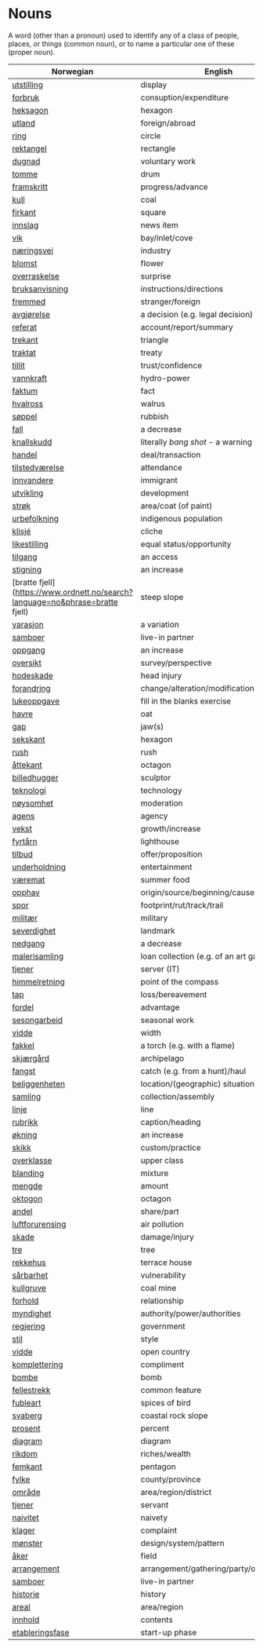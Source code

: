# Nouns

A word (other than a pronoun) used to identify any of a class of people, places, or things (common noun), or to name a particular one of these (proper noun).

| Norwegian | English | Gender |
| --- | --- | --- |
| [utstilling](https://www.ordnett.no/search?language=no&phrase=utstilling) | display | m |
| [forbruk](https://www.ordnett.no/search?language=no&phrase=forbruk) | consuption/expenditure | i |
| [heksagon](https://www.ordnett.no/search?language=no&phrase=heksagon) | hexagon | m |
| [utland](https://www.ordnett.no/search?language=no&phrase=utland) | foreign/abroad | m |
| [ring](https://www.ordnett.no/search?language=no&phrase=ring) | circle | m |
| [rektangel](https://www.ordnett.no/search?language=no&phrase=rektangel) | rectangle | i |
| [dugnad](https://www.ordnett.no/search?language=no&phrase=dugnad) | voluntary work | m |
| [tomme](https://www.ordnett.no/search?language=no&phrase=tomme) | drum | m |
| [framskritt](https://www.ordnett.no/search?language=no&phrase=framskritt) | progress/advance | i |
| [kull](https://www.ordnett.no/search?language=no&phrase=kull) | coal | i |
| [firkant](https://www.ordnett.no/search?language=no&phrase=firkant) | square | m |
| [innslag](https://www.ordnett.no/search?language=no&phrase=innslag) | news item | i |
| [vik](https://www.ordnett.no/search?language=no&phrase=vik) | bay/inlet/cove | m |
| [næringsvei](https://www.ordnett.no/search?language=no&phrase=næringsvei) | industry | m |
| [blomst](https://www.ordnett.no/search?language=no&phrase=blomst) | flower | m |
| [overraskelse](https://www.ordnett.no/search?language=no&phrase=overraskelse) | surprise | m |
| [bruksanvisning](https://www.ordnett.no/search?language=no&phrase=bruksanvisning) | instructions/directions | m |
| [fremmed](https://www.ordnett.no/search?language=no&phrase=fremmed) | stranger/foreign | m |
| [avgjørelse](https://www.ordnett.no/search?language=no&phrase=avgjørelse) | a decision (e.g. legal decision) | m |
| [referat](https://www.ordnett.no/search?language=no&phrase=referat) | account/report/summary | i |
| [trekant](https://www.ordnett.no/search?language=no&phrase=trekant) | triangle | m |
| [traktat](https://www.ordnett.no/search?language=no&phrase=traktat) | treaty | m |
| [tillit](https://www.ordnett.no/search?language=no&phrase=tillit) | trust/confidence | m |
| [vannkraft](https://www.ordnett.no/search?language=no&phrase=vannkraft) | hydro-power | m |
| [faktum](https://www.ordnett.no/search?language=no&phrase=faktum) | fact | i |
| [hvalross](https://www.ordnett.no/search?language=no&phrase=hvalross) | walrus | m |
| [søppel](https://www.ordnett.no/search?language=no&phrase=søppel) | rubbish | i |
| [fall](https://www.ordnett.no/search?language=no&phrase=fall) | a decrease | i |
| [knallskudd](https://www.ordnett.no/search?language=no&phrase=knallskudd) | literally _bang shot_ - a warning shot gun | i |
| [handel](https://www.ordnett.no/search?language=no&phrase=handel) | deal/transaction | m |
| [tilstedværelse](https://www.ordnett.no/search?language=no&phrase=tilstedværelse) | attendance | i |
| [innvandere](https://www.ordnett.no/search?language=no&phrase=innvandere) | immigrant | m |
| [utvikling](https://www.ordnett.no/search?language=no&phrase=utvikling) | development | m |
| [strøk](https://www.ordnett.no/search?language=no&phrase=strøk) | area/coat (of paint) | i |
| [urbefolkning](https://www.ordnett.no/search?language=no&phrase=urbefolkning) | indigenous population | m |
| [klisjé](https://www.ordnett.no/search?language=no&phrase=klisjé) | cliche | m |
| [likestilling](https://www.ordnett.no/search?language=no&phrase=likestilling) | equal status/opportunity | m |
| [tilgang](https://www.ordnett.no/search?language=no&phrase=tilgang) | an access | i |
| [stigning](https://www.ordnett.no/search?language=no&phrase=stigning) | an increase | m |
| [bratte fjell](https://www.ordnett.no/search?language=no&phrase=bratte fjell) | steep slope | m |
| [varasjon](https://www.ordnett.no/search?language=no&phrase=varasjon) | a variation | m |
| [samboer](https://www.ordnett.no/search?language=no&phrase=samboer) | live-in partner | m |
| [oppgang](https://www.ordnett.no/search?language=no&phrase=oppgang) | an increase | m |
| [oversikt](https://www.ordnett.no/search?language=no&phrase=oversikt) | survey/perspective | m |
| [hodeskade](https://www.ordnett.no/search?language=no&phrase=hodeskade) | head injury | m |
| [forandring](https://www.ordnett.no/search?language=no&phrase=forandring) | change/alteration/modification | m |
| [lukeoppgave](https://www.ordnett.no/search?language=no&phrase=lukeoppgave) | fill in the blanks exercise | m |
| [havre](https://www.ordnett.no/search?language=no&phrase=havre) | oat | m |
| [gap](https://www.ordnett.no/search?language=no&phrase=gap) | jaw(s) | m |
| [sekskant](https://www.ordnett.no/search?language=no&phrase=sekskant) | hexagon | m |
| [rush](https://www.ordnett.no/search?language=no&phrase=rush) | rush | i |
| [åttekant](https://www.ordnett.no/search?language=no&phrase=åttekant) | octagon | m |
| [billedhugger](https://www.ordnett.no/search?language=no&phrase=billedhugger) | sculptor | m |
| [teknologi](https://www.ordnett.no/search?language=no&phrase=teknologi) | technology | m |
| [nøysomhet](https://www.ordnett.no/search?language=no&phrase=nøysomhet) | moderation | m |
| [agens](https://www.ordnett.no/search?language=no&phrase=agens) | agency | m |
| [vekst](https://www.ordnett.no/search?language=no&phrase=vekst) | growth/increase | m |
| [fyrtårn](https://www.ordnett.no/search?language=no&phrase=fyrtårn) | lighthouse | i |
| [tilbud](https://www.ordnett.no/search?language=no&phrase=tilbud) | offer/proposition | i |
| [underholdning](https://www.ordnett.no/search?language=no&phrase=underholdning) | entertainment | m |
| [væremat](https://www.ordnett.no/search?language=no&phrase=væremat) | summer food | m |
| [opphav](https://www.ordnett.no/search?language=no&phrase=opphav) | origin/source/beginning/cause | i |
| [spor](https://www.ordnett.no/search?language=no&phrase=spor) | footprint/rut/track/trail | i |
| [militær](https://www.ordnett.no/search?language=no&phrase=militær) | military | m |
| [severdighet](https://www.ordnett.no/search?language=no&phrase=severdighet) | landmark | m |
| [nedgang](https://www.ordnett.no/search?language=no&phrase=nedgang) | a decrease | m |
| [malerisamling](https://www.ordnett.no/search?language=no&phrase=malerisamling) | loan collection (e.g. of an art gallery) | m |
| [tjener](https://www.ordnett.no/search?language=no&phrase=tjener) | server (IT) | m |
| [himmelretning](https://www.ordnett.no/search?language=no&phrase=himmelretning) | point of the compass | m |
| [tap](https://www.ordnett.no/search?language=no&phrase=tap) | loss/bereavement | i |
| [fordel](https://www.ordnett.no/search?language=no&phrase=fordel) | advantage | m |
| [sesongarbeid](https://www.ordnett.no/search?language=no&phrase=sesongarbeid) | seasonal work | i |
| [vidde](https://www.ordnett.no/search?language=no&phrase=vidde) | width | m/f |
| [fakkel](https://www.ordnett.no/search?language=no&phrase=fakkel) | a torch (e.g. with a flame) | m |
| [skjærgård](https://www.ordnett.no/search?language=no&phrase=skjærgård) | archipelago | m |
| [fangst](https://www.ordnett.no/search?language=no&phrase=fangst) | catch (e.g. from a hunt)/haul | m |
| [beliggenheten](https://www.ordnett.no/search?language=no&phrase=beliggenheten) | location/(geographic) situation | m/f |
| [samling](https://www.ordnett.no/search?language=no&phrase=samling) | collection/assembly | m |
| [linje](https://www.ordnett.no/search?language=no&phrase=linje) | line | m |
| [rubrikk](https://www.ordnett.no/search?language=no&phrase=rubrikk) | caption/heading | m |
| [økning](https://www.ordnett.no/search?language=no&phrase=økning) | an increase | m |
| [skikk](https://www.ordnett.no/search?language=no&phrase=skikk) | custom/practice | m |
| [overklasse](https://www.ordnett.no/search?language=no&phrase=overklasse) | upper class | m |
| [blanding](https://www.ordnett.no/search?language=no&phrase=blanding) | mixture | m |
| [mengde](https://www.ordnett.no/search?language=no&phrase=mengde) | amount | m |
| [oktogon](https://www.ordnett.no/search?language=no&phrase=oktogon) | octagon | m |
| [andel](https://www.ordnett.no/search?language=no&phrase=andel) | share/part | m |
| [luftforurensing](https://www.ordnett.no/search?language=no&phrase=luftforurensing) | air pollution | m |
| [skade](https://www.ordnett.no/search?language=no&phrase=skade) | damage/injury | m |
| [tre](https://www.ordnett.no/search?language=no&phrase=tre) | tree | i |
| [rekkehus](https://www.ordnett.no/search?language=no&phrase=rekkehus) | terrace house | i |
| [sårbarhet](https://www.ordnett.no/search?language=no&phrase=sårbarhet) | vulnerability | m |
| [kullgruve](https://www.ordnett.no/search?language=no&phrase=kullgruve) | coal mine | m |
| [forhold](https://www.ordnett.no/search?language=no&phrase=forhold) | relationship | i |
| [myndighet](https://www.ordnett.no/search?language=no&phrase=myndighet) | authority/power/authorities | m |
| [regjering](https://www.ordnett.no/search?language=no&phrase=regjering) | government | m |
| [stil](https://www.ordnett.no/search?language=no&phrase=stil) | style | m |
| [vidde](https://www.ordnett.no/search?language=no&phrase=vidde) | open country | m |
| [komplettering](https://www.ordnett.no/search?language=no&phrase=komplettering) | compliment | m |
| [bombe](https://www.ordnett.no/search?language=no&phrase=bombe) | bomb | m |
| [fellestrekk](https://www.ordnett.no/search?language=no&phrase=fellestrekk) | common feature | i |
| [fubleart](https://www.ordnett.no/search?language=no&phrase=fubleart) | spices of bird | m/f |
| [svaberg](https://www.ordnett.no/search?language=no&phrase=svaberg) | coastal rock slope | i |
| [prosent](https://www.ordnett.no/search?language=no&phrase=prosent) | percent | m |
| [diagram](https://www.ordnett.no/search?language=no&phrase=diagram) | diagram | i |
| [rikdom](https://www.ordnett.no/search?language=no&phrase=rikdom) | riches/wealth | m |
| [femkant](https://www.ordnett.no/search?language=no&phrase=femkant) | pentagon | m |
| [fylke](https://www.ordnett.no/search?language=no&phrase=fylke) | county/province | i |
| [område](https://www.ordnett.no/search?language=no&phrase=område) | area/region/district | i |
| [tjener](https://www.ordnett.no/search?language=no&phrase=tjener) | servant | m |
| [naivitet](https://www.ordnett.no/search?language=no&phrase=naivitet) | naivety | m |
| [klager](https://www.ordnett.no/search?language=no&phrase=klager) | complaint | m |
| [mønster](https://www.ordnett.no/search?language=no&phrase=mønster) | design/system/pattern | i |
| [åker](https://www.ordnett.no/search?language=no&phrase=åker) | field | m |
| [arrangement](https://www.ordnett.no/search?language=no&phrase=arrangement) | arrangement/gathering/party/organisation | i |
| [samboer](https://www.ordnett.no/search?language=no&phrase=samboer) | live-in partner | m |
| [historie](https://www.ordnett.no/search?language=no&phrase=historie) | history | m/f |
| [areal](https://www.ordnett.no/search?language=no&phrase=areal) | area/region | i |
| [innhold](https://www.ordnett.no/search?language=no&phrase=innhold) | contents | i |
| [etableringsfase](https://www.ordnett.no/search?language=no&phrase=etableringsfase) | start-up phase | m |

